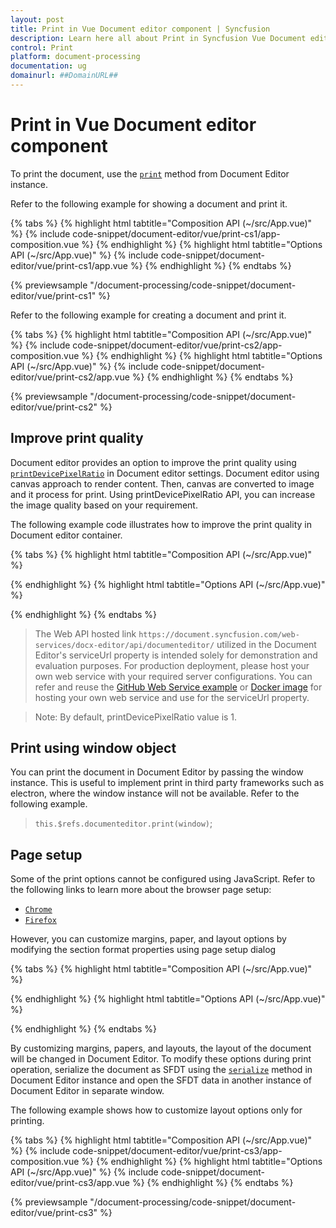 ```yaml
---
layout: post
title: Print in Vue Document editor component | Syncfusion
description: Learn here all about Print in Syncfusion Vue Document editor component of Syncfusion Essential JS 2 and more.
control: Print 
platform: document-processing
documentation: ug
domainurl: ##DomainURL##
---
```


# Print in Vue Document editor component

To print the document, use the [`print`](https://ej2.syncfusion.com/vue/documentation/api/document-editor#print) method from Document Editor instance.

Refer to the following example for showing a document and print it.

{% tabs %}
{% highlight html tabtitle="Composition API (~/src/App.vue)" %}
{% include code-snippet/document-editor/vue/print-cs1/app-composition.vue %}
{% endhighlight %}
{% highlight html tabtitle="Options API (~/src/App.vue)" %}
{% include code-snippet/document-editor/vue/print-cs1/app.vue %}
{% endhighlight %}
{% endtabs %}
        
{% previewsample "/document-processing/code-snippet/document-editor/vue/print-cs1" %}

Refer to the following example for creating a document and print it.

{% tabs %}
{% highlight html tabtitle="Composition API (~/src/App.vue)" %}
{% include code-snippet/document-editor/vue/print-cs2/app-composition.vue %}
{% endhighlight %}
{% highlight html tabtitle="Options API (~/src/App.vue)" %}
{% include code-snippet/document-editor/vue/print-cs2/app.vue %}
{% endhighlight %}
{% endtabs %}
        
{% previewsample "/document-processing/code-snippet/document-editor/vue/print-cs2" %}

## Improve print quality

Document editor provides an option to improve the print quality using [`printDevicePixelRatio`](https://ej2.syncfusion.com/vue/documentation/api/document-editor/documentEditorSettingsModel#printdevicepixelratio) in Document editor settings. Document editor using canvas approach to render content. Then, canvas are converted to image and it process for print. Using printDevicePixelRatio API, you can increase the image quality based on your requirement.

The following example code illustrates how to improve the print quality in Document editor container.

{% tabs %}
{% highlight html tabtitle="Composition API (~/src/App.vue)" %}

<template>
  <div id="app">
    <ejs-documenteditorcontainer ref='documenteditor' :serviceUrl='serviceUrl' :documentEditorSettings='settings'
      height="590px" id='container' :enableToolbar='true'></ejs-documenteditorcontainer>
  </div>
</template>
<script setup>
import { DocumentEditorContainerComponent as EjsDocumenteditorcontainer, Toolbar } from '@syncfusion/ej2-vue-documenteditor';
import { provide } from 'vue';

const serviceUrl = 'https://document.syncfusion.com/web-services/docx-editor/api/documenteditor/';
const settings = { printDevicePixelRatio: 2 };

//Inject require modules.
provide('DocumentEditorContainer', [Toolbar])

</script>

{% endhighlight %}
{% highlight html tabtitle="Options API (~/src/App.vue)" %}

<template>
  <div id="app">
    <ejs-documenteditorcontainer ref='documenteditor' :serviceUrl='serviceUrl' :documentEditorSettings='settings'
      height="590px" id='container' :enableToolbar='true'></ejs-documenteditorcontainer>
  </div>
</template>
<script>
import { DocumentEditorContainerComponent, Toolbar } from '@syncfusion/ej2-vue-documenteditor';

export default {
  components: {
    'ejs-documenteditorcontainer': DocumentEditorContainerComponent
  },
  data() {
    return {
      serviceUrl: 'https://document.syncfusion.com/web-services/docx-editor/api/documenteditor/',
      settings: { printDevicePixelRatio: 2 }
    };
  },
  provide: {
    //Inject require modules.
    DocumentEditorContainer: [Toolbar]
  }
}
</script>

{% endhighlight %}
{% endtabs %}

> The Web API hosted link `https://document.syncfusion.com/web-services/docx-editor/api/documenteditor/` utilized in the Document Editor's serviceUrl property is intended solely for demonstration and evaluation purposes. For production deployment, please host your own web service with your required server configurations. You can refer and reuse the [GitHub Web Service example](https://github.com/SyncfusionExamples/EJ2-DocumentEditor-WebServices) or [Docker image](https://hub.docker.com/r/syncfusion/word-processor-server) for hosting your own web service and use for the serviceUrl property.

>Note: By default, printDevicePixelRatio value is 1.

## Print using window object

You can print the document in Document Editor by passing the window instance. This is useful to implement print in third party frameworks such as electron, where the window instance will not be available. Refer to the following example.

> `this.$refs.documenteditor.print(window)`;

## Page setup

Some of the print options cannot be configured using JavaScript. Refer to the following links to learn more about the browser page setup:

* [`Chrome`](https://support.google.com/chrome/answer/1069693?hl=en&visit_id=1-636335333734668335-3165046395&rd=1/)
* [`Firefox`](https://support.mozilla.org/en-US/kb/how-print-web-pages-firefox/)

However, you can customize margins, paper, and layout options by modifying the section format properties using page setup dialog

{% tabs %}
{% highlight html tabtitle="Composition API (~/src/App.vue)" %}

<template>
  <div id="app">
    <ejs-documenteditor ref="documenteditor" :isReadOnly='false' :enablePrint='true' :enableEditor='true'
      :enableSelection='true' :enableEditorHistory='true' :enablePageSetupDialog='true' height="370px"
      style="width: 100%;"></ejs-documenteditor>
  </div>
</template>
<script setup>
import { DocumentEditorComponent as EjsDocumenteditor, Print, Editor, Selection, EditorHistory, PageSetupDialog } from '@syncfusion/ej2-vue-documenteditor';
import { onMounted, provide, ref } from 'vue';

const documenteditor = ref(null);
provide('DocumentEditor', [Print, Editor, Selection, EditorHistory, PageSetupDialog]);

onMounted(function () {
  documenteditor.value.showPageSetupDialog();
})

</script>
<style>
@import "../node_modules/@syncfusion/ej2-vue-documenteditor/styles/material.css";
</style>

{% endhighlight %}
{% highlight html tabtitle="Options API (~/src/App.vue)" %}

<template>
  <div id="app">
    <ejs-documenteditor ref="documenteditor" :isReadOnly='false' :enablePrint='true' :enableEditor='true'
      :enableSelection='true' :enableEditorHistory='true' :enablePageSetupDialog='true' height="370px"
      style="width: 100%;"></ejs-documenteditor>
  </div>
</template>
<script>
import { DocumentEditorComponent, Print, Editor, Selection, EditorHistory, PageSetupDialog } from '@syncfusion/ej2-vue-documenteditor';

export default {
  components: {
    'ejs-documenteditor': DocumentEditorComponent
  },
  data: function () {
    return {
    };
  },
  provide: {
    DocumentEditor: [Print, Editor, Selection, EditorHistory, PageSetupDialog]
  },
  mounted: function () {
    this.$refs.documenteditor.showPageSetupDialog();
  }
}
</script>
<style>
@import "../node_modules/@syncfusion/ej2-vue-documenteditor/styles/material.css";
</style>

{% endhighlight %}
{% endtabs %}

By customizing margins, papers, and layouts, the layout of the document will be changed in Document Editor. To modify these options during print operation, serialize the document as SFDT using the  [`serialize`](https://ej2.syncfusion.com/vue/documentation/api/document-editor#serialize) method in Document Editor instance and open the SFDT data in another instance of Document Editor in separate window.

The following example shows how to customize layout options only for printing.

{% tabs %}
{% highlight html tabtitle="Composition API (~/src/App.vue)" %}
{% include code-snippet/document-editor/vue/print-cs3/app-composition.vue %}
{% endhighlight %}
{% highlight html tabtitle="Options API (~/src/App.vue)" %}
{% include code-snippet/document-editor/vue/print-cs3/app.vue %}
{% endhighlight %}
{% endtabs %}
        
{% previewsample "/document-processing/code-snippet/document-editor/vue/print-cs3" %}